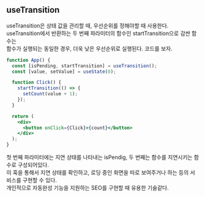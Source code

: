 ## useTransition

useTransition은 상태 값을 관리할 때, 우선순위를 정해야할 때 사용한다.  
useTransition에서 반환하는 두 번째 파라미터의 함수인 startTransition으로 감싼 함수는  
함수가 실행되는 동일한 경우, 더욱 낮은 우선순위로 실행된다. 코드를 보자.

```jsx
function App() {
  const [isPending, startTransition] = useTransition();
  const [value, setValue] = useState(0);

  function Click() {
    startTransition(() => {
      setCount(value + 1);
    });
  }

  return (
    <div>
      <button onClick={Click}>{count}</button>
    </div>
  );
}
```

첫 번째 파라미터에는 지연 상태를 나타내는 isPendig, 두 번째는 함수를 지연시키는 함수로 구성되어있다.  
이 훅을 통해서 지연 상태를 확인하고, 로딩 중인 화면을 따로 보여주거나 하는 등의 서비스를 구현할 수 있다.  
개인적으로 자동완성 기능을 지원하는 SEO를 구현할 때 유용한 기술같다.
